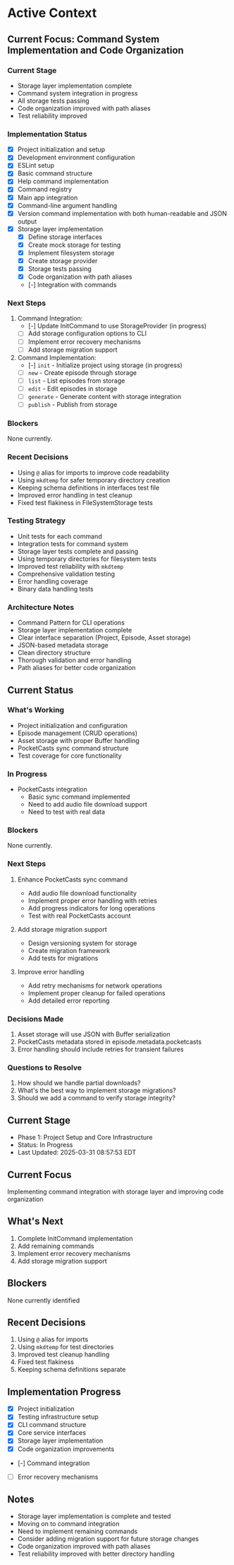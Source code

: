 # Active Context

## Current Focus: Command System Implementation and Code Organization

### Current Stage
- Storage layer implementation complete
- Command system integration in progress
- All storage tests passing
- Code organization improved with path aliases
- Test reliability improved

### Implementation Status
- [X] Project initialization and setup
- [X] Development environment configuration
- [X] ESLint setup
- [X] Basic command structure
- [X] Help command implementation
- [X] Command registry
- [X] Main app integration
- [X] Command-line argument handling
- [X] Version command implementation with both human-readable and JSON output
- [X] Storage layer implementation
  - [X] Define storage interfaces
  - [X] Create mock storage for testing
  - [X] Implement filesystem storage
  - [X] Create storage provider
  - [X] Storage tests passing
  - [X] Code organization with path aliases
  - [-] Integration with commands

### Next Steps
1. Command Integration:
   - [-] Update InitCommand to use StorageProvider (in progress)
   - [ ] Add storage configuration options to CLI
   - [ ] Implement error recovery mechanisms
   - [ ] Add storage migration support
   
2. Command Implementation:
   - [-] `init` - Initialize project using storage (in progress)
   - [ ] `new` - Create episode through storage
   - [ ] `list` - List episodes from storage
   - [ ] `edit` - Edit episodes in storage
   - [ ] `generate` - Generate content with storage integration
   - [ ] `publish` - Publish from storage

### Blockers
None currently.

### Recent Decisions
- Using `@` alias for imports to improve code readability
- Using `mkdtemp` for safer temporary directory creation
- Keeping schema definitions in interfaces test file
- Improved error handling in test cleanup
- Fixed test flakiness in FileSystemStorage tests

### Testing Strategy
- Unit tests for each command
- Integration tests for command system
- Storage layer tests complete and passing
- Using temporary directories for filesystem tests
- Improved test reliability with `mkdtemp`
- Comprehensive validation testing
- Error handling coverage
- Binary data handling tests

### Architecture Notes
- Command Pattern for CLI operations
- Storage layer implementation complete
- Clear interface separation (Project, Episode, Asset storage)
- JSON-based metadata storage
- Clean directory structure
- Thorough validation and error handling
- Path aliases for better code organization

## Current Status

### What's Working
- Project initialization and configuration
- Episode management (CRUD operations)
- Asset storage with proper Buffer handling
- PocketCasts sync command structure
- Test coverage for core functionality

### In Progress
- PocketCasts integration
  - Basic sync command implemented
  - Need to add audio file download support
  - Need to test with real data

### Blockers
None currently.

### Next Steps
1. Enhance PocketCasts sync command
   - Add audio file download functionality
   - Implement proper error handling with retries
   - Add progress indicators for long operations
   - Test with real PocketCasts account

2. Add storage migration support
   - Design versioning system for storage
   - Create migration framework
   - Add tests for migrations

3. Improve error handling
   - Add retry mechanisms for network operations
   - Implement proper cleanup for failed operations
   - Add detailed error reporting

### Decisions Made
1. Asset storage will use JSON with Buffer serialization
2. PocketCasts metadata stored in episode.metadata.pocketcasts
3. Error handling should include retries for transient failures

### Questions to Resolve
1. How should we handle partial downloads?
2. What's the best way to implement storage migrations?
3. Should we add a command to verify storage integrity?

## Current Stage
- Phase 1: Project Setup and Core Infrastructure
- Status: In Progress
- Last Updated: 2025-03-31 08:57:53 EDT

## Current Focus
Implementing command integration with storage layer and improving code organization

## What's Next
1. Complete InitCommand implementation
2. Add remaining commands
3. Implement error recovery mechanisms
4. Add storage migration support

## Blockers
None currently identified

## Recent Decisions
1. Using `@` alias for imports
2. Using `mkdtemp` for test directories
3. Improved test cleanup handling
4. Fixed test flakiness
5. Keeping schema definitions separate

## Implementation Progress
- [X] Project initialization
- [X] Testing infrastructure setup
- [X] CLI command structure
- [X] Core service interfaces
- [X] Storage layer implementation
- [X] Code organization improvements
- [-] Command integration
- [ ] Error recovery mechanisms

## Notes
- Storage layer implementation is complete and tested
- Moving on to command integration
- Need to implement remaining commands
- Consider adding migration support for future storage changes
- Code organization improved with path aliases
- Test reliability improved with better directory handling 